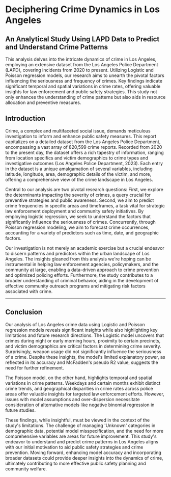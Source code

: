 # Deciphering Crime Dynamics in Los Angeles
## An Analytical Study Using LAPD Data to Predict and Understand Crime Patterns

This analysis delves into the intricate dynamics of crime in Los Angeles, employing an extensive dataset from the Los Angeles Police Department (LAPD), covering incidents from 2020 to present. Utilizing Logistic and Poisson regression models, our research aims to unearth the pivotal factors influencing the seriousness and frequency of crimes. Key findings indicate significant temporal and spatial variations in crime rates, offering valuable insights for law enforcement and public safety strategies. This study not only enhances the understanding of crime patterns but also aids in resource allocation and preventive measures.

## Introduction

Crime, a complex and multifaceted social issue, demands meticulous investigation to inform and enhance public safety measures. This report capitalizes on a detailed dataset from the Los Angeles Police Department, encompassing a vast array of 820,599 crime reports. Recorded from 2020 to the present day, the dataset offers a rich tapestry of information, ranging from location specifics and victim demographics to crime types and investigative outcomes (Los Angeles Police Department, 2023). Each entry in the dataset is a unique amalgamation of several variables, including latitude, longitude, area, demographic details of the victim, and more, offering a comprehensive view of the crime landscape in Los Angeles.

Central to our analysis are two pivotal research questions: First, we explore the determinants impacting the severity of crimes, a query crucial for preventive strategies and public awareness. Second, we aim to predict crime frequencies in specific areas and timeframes, a task vital for strategic law enforcement deployment and community safety initiatives. By employing logistic regression, we seek to understand the factors that significantly influence the seriousness of crimes. Concurrently, through Poisson regression modeling, we aim to forecast crime occurrences, accounting for a variety of predictors such as time, date, and geographic factors.

Our investigation is not merely an academic exercise but a crucial endeavor to discern patterns and predictors within the urban landscape of Los Angeles. The insights gleaned from this analysis we're hoping can be instrumental in helping law enforcement agencies, policymakers, and the community at large, enabling a data-driven approach to crime prevention and optimized policing efforts. Furthermore, the study contributes to a broader understanding of criminal behavior, aiding in the development of effective community outreach programs and mitigating risk factors associated with crime.

-------------------------------------------------------------------------------------------------------------------------------------------------
## Conclusion

Our analysis of Los Angeles crime data using Logistic and Poisson regression models reveals significant insights while also highlighting key limitations and future research directions. The Logistic model uncovers that crimes during night or early morning hours, proximity to certain precincts, and victim demographics are critical factors in determining crime severity. Surprisingly, weapon usage did not significantly influence the seriousness of a crime. Despite these insights, the model's limited explanatory power, as reflected in its accuracy and McFadden's pseudo R2 value, suggests the need for further refinement.

The Poisson model, on the other hand, highlights temporal and spatial variations in crime patterns. Weekdays and certain months exhibit distinct crime trends, and geographical disparities in crime rates across police areas offer valuable insights for targeted law enforcement efforts. However, issues with model assumptions and over-dispersion necessitate consideration of alternative models like negative binomial regression in future studies.

These findings, while insightful, must be viewed in the context of the study's limitations. The challenge of managing 'Unknown' categories in demographic data, potential model misspecification, and the need for more comprehensive variables are areas for future improvement. This study's endeavor to understand and predict crime patterns in Los Angeles aligns with our initial motivation to aid public safety strategies and crime prevention. Moving forward, enhancing model accuracy and incorporating broader datasets could provide deeper insights into the dynamics of crime, ultimately contributing to more effective public safety planning and community welfare.

